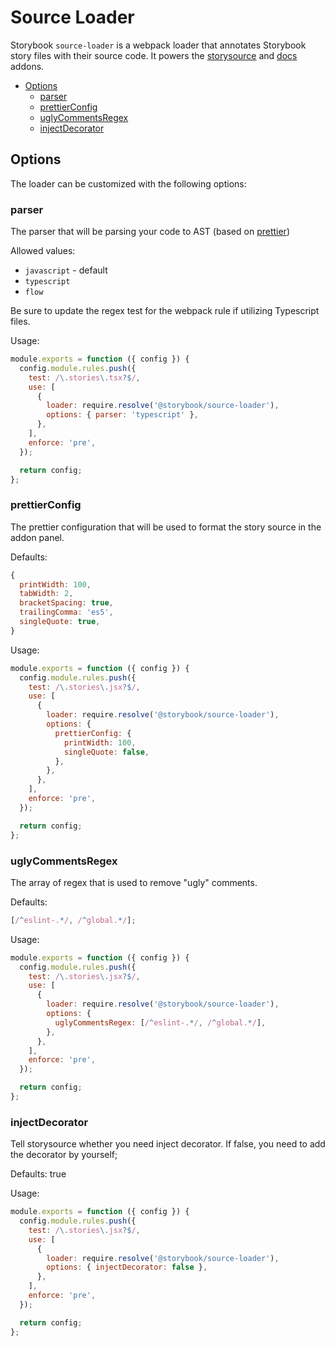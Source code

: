 <h1>Source Loader</h1>

Storybook `source-loader` is a webpack loader that annotates Storybook story files with their source code. It powers the [storysource](https://github.com/storybookjs/storybook/tree/next/code/addons/storysource) and [docs](https://github.com/storybookjs/storybook/tree/next/code/addons/docs) addons.

- [Options](#options)
  - [parser](#parser)
  - [prettierConfig](#prettierconfig)
  - [uglyCommentsRegex](#uglycommentsregex)
  - [injectDecorator](#injectdecorator)

## Options

The loader can be customized with the following options:

### parser

The parser that will be parsing your code to AST (based on [prettier](https://github.com/prettier/prettier/tree/master/src/language-js))

Allowed values:

- `javascript` - default
- `typescript`
- `flow`

Be sure to update the regex test for the webpack rule if utilizing Typescript files.

Usage:

```js
module.exports = function ({ config }) {
  config.module.rules.push({
    test: /\.stories\.tsx?$/,
    use: [
      {
        loader: require.resolve('@storybook/source-loader'),
        options: { parser: 'typescript' },
      },
    ],
    enforce: 'pre',
  });

  return config;
};
```

### prettierConfig

The prettier configuration that will be used to format the story source in the addon panel.

Defaults:

```js
{
  printWidth: 100,
  tabWidth: 2,
  bracketSpacing: true,
  trailingComma: 'es5',
  singleQuote: true,
}
```

Usage:

```js
module.exports = function ({ config }) {
  config.module.rules.push({
    test: /\.stories\.jsx?$/,
    use: [
      {
        loader: require.resolve('@storybook/source-loader'),
        options: {
          prettierConfig: {
            printWidth: 100,
            singleQuote: false,
          },
        },
      },
    ],
    enforce: 'pre',
  });

  return config;
};
```

### uglyCommentsRegex

The array of regex that is used to remove "ugly" comments.

Defaults:

```js
[/^eslint-.*/, /^global.*/];
```

Usage:

```js
module.exports = function ({ config }) {
  config.module.rules.push({
    test: /\.stories\.jsx?$/,
    use: [
      {
        loader: require.resolve('@storybook/source-loader'),
        options: {
          uglyCommentsRegex: [/^eslint-.*/, /^global.*/],
        },
      },
    ],
    enforce: 'pre',
  });

  return config;
};
```

### injectDecorator

Tell storysource whether you need inject decorator. If false, you need to add the decorator by yourself;

Defaults: true

Usage:

```js
module.exports = function ({ config }) {
  config.module.rules.push({
    test: /\.stories\.jsx?$/,
    use: [
      {
        loader: require.resolve('@storybook/source-loader'),
        options: { injectDecorator: false },
      },
    ],
    enforce: 'pre',
  });

  return config;
};
```
